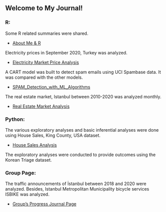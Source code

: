 ## Welcome to My Journal!

### R:

Some R related summaries were shared.
- [About Me & R](BDA-503-W1.html)

Electricity prices in September 2020, Turkey was analyzed.
- [Electricity Market Price Analysis](Assignment_Electricity_Market_Analysis.html) 

A CART model was built to detect spam emails using UCI Spambase data. It was compared with the other models. 
- [SPAM_Detection_with_ML_Algorithms](SPAM-Detection-with-ML-Algorithms.html)

The real estate market, Istanbul between 2010-2020 was analyzed monthly. 
- [Real Estate Market Analysis](Week3-In-Class-Exercise.html) 

### Python: 

The various exploratory analyses and basic inferential analyses were done using House Sales, King County, USA dataset. 
- [House Sales Analysis](House%20Sales%20%20Anaylsis%20in%20King%20County.html)

The exploratory analyses were conducted to provide outcomes using the Korean Triage dataset.


### Group Page:

The traffic announcements of İstanbul between 2018 and 2020 were analyzed. Besides, Istanbul Metropolitan Municipality bicycle services ISBIKE was analyzed.

- [Group’s Progress Journal Page](https://pjournal.github.io/mef04g-a-k-a-r/)




